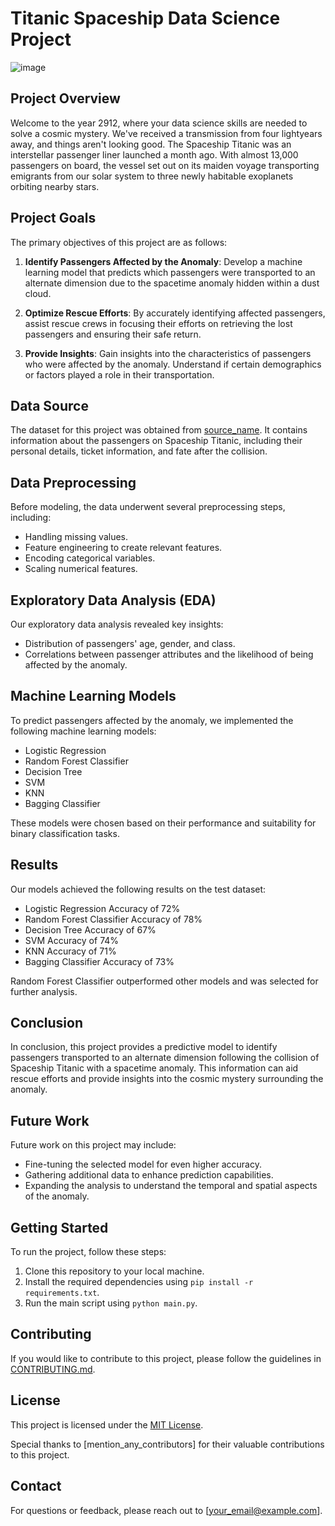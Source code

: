 # Titanic Spaceship Data Science Project

![image](https://github.com/Khushalgogia/Titanic-Spaceship-Project/assets/43295537/6426fec9-0ebc-48ad-bdc0-abf00ab82af8)

## Project Overview

Welcome to the year 2912, where your data science skills are needed to solve a cosmic mystery. We've received a transmission from four lightyears away, and things aren't looking good. The Spaceship Titanic was an interstellar passenger liner launched a month ago. With almost 13,000 passengers on board, the vessel set out on its maiden voyage transporting emigrants from our solar system to three newly habitable exoplanets orbiting nearby stars.

## Project Goals

The primary objectives of this project are as follows:

1. **Identify Passengers Affected by the Anomaly**: Develop a machine learning model that predicts which passengers were transported to an alternate dimension due to the spacetime anomaly hidden within a dust cloud.

2. **Optimize Rescue Efforts**: By accurately identifying affected passengers, assist rescue crews in focusing their efforts on retrieving the lost passengers and ensuring their safe return.

3. **Provide Insights**: Gain insights into the characteristics of passengers who were affected by the anomaly. Understand if certain demographics or factors played a role in their transportation.

## Data Source

The dataset for this project was obtained from [source_name](link_to_source). It contains information about the passengers on Spaceship Titanic, including their personal details, ticket information, and fate after the collision.

## Data Preprocessing

Before modeling, the data underwent several preprocessing steps, including:

- Handling missing values.
- Feature engineering to create relevant features.
- Encoding categorical variables.
- Scaling numerical features.

## Exploratory Data Analysis (EDA)

Our exploratory data analysis revealed key insights:

- Distribution of passengers' age, gender, and class.
- Correlations between passenger attributes and the likelihood of being affected by the anomaly.

## Machine Learning Models

To predict passengers affected by the anomaly, we implemented the following machine learning models:

- Logistic Regression
- Random Forest Classifier
- Decision Tree
- SVM
- KNN
- Bagging Classifier

These models were chosen based on their performance and suitability for binary classification tasks.

## Results

Our models achieved the following results on the test dataset:

- Logistic Regression Accuracy of 72%
- Random Forest Classifier Accuracy of 78%
- Decision Tree Accuracy of 67%
- SVM Accuracy of 74%
- KNN Accuracy of 71%
- Bagging Classifier Accuracy of 73%

Random Forest Classifier outperformed other models and was selected for further analysis.

## Conclusion

In conclusion, this project provides a predictive model to identify passengers transported to an alternate dimension following the collision of Spaceship Titanic with a spacetime anomaly. This information can aid rescue efforts and provide insights into the cosmic mystery surrounding the anomaly.

## Future Work

Future work on this project may include:

- Fine-tuning the selected model for even higher accuracy.
- Gathering additional data to enhance prediction capabilities.
- Expanding the analysis to understand the temporal and spatial aspects of the anomaly.

## Getting Started

To run the project, follow these steps:

1. Clone this repository to your local machine.
2. Install the required dependencies using `pip install -r requirements.txt`.
3. Run the main script using `python main.py`.

## Contributing

If you would like to contribute to this project, please follow the guidelines in [CONTRIBUTING.md](CONTRIBUTING.md).

## License

This project is licensed under the [MIT License](LICENSE).


Special thanks to [mention_any_contributors] for their valuable contributions to this project.

## Contact

For questions or feedback, please reach out to [your_email@example.com].
